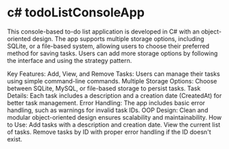 # c# todoListConsoleApp
This console-based to-do list application is developed in C# with an object-oriented design. The app supports multiple storage options, including SQLite, or a file-based system, allowing users to choose their preferred method for saving tasks. Users can add more storage options by following the interface and using the strategy pattern. 

Key Features:
Add, View, and Remove Tasks: Users can manage their tasks using simple command-line commands.
Multiple Storage Options: Choose between SQLite, MySQL, or file-based storage to persist tasks.
Task Details: Each task includes a description and a creation date (CreatedAt) for better task management.
Error Handling: The app includes basic error handling, such as warnings for invalid task IDs.
OOP Design: Clean and modular object-oriented design ensures scalability and maintainability.
How to Use:
Add tasks with a description and creation date.
View the current list of tasks.
Remove tasks by ID with proper error handling if the ID doesn't exist.
